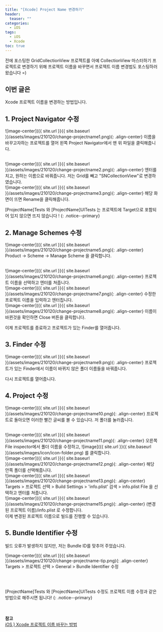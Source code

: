 ```yaml
---
title: "[Xcode] Project Name 변경하기"
header:
  teaser: ""
categories:
  - iOS
tags:
  - iOS
  - Xcode
toc: true
---
```


전에 포스팅한 GridCollectionView 프로젝트를 아예 CollectionView 마스터하기 프로젝트로 변경하기 위해 프로젝트 이름을 바꾸면서 프로젝트 이름 변경법도 포스팅하러 왔습니다 =)

## 이번 글은
Xcode 프로젝트 이름을 변경하는 방법입니다.


## 1. Project Navigator 수정

![image-center]({{ site.url }}{{ site.baseurl }}/assets/images/210120/change-projectname1.png){: .align-center}
이름을 바꾸고자하는 프로젝트를 열어 왼쪽 Project Navigator에서 맨 위 파일을 클릭해줍니다.

<br>
![image-center]({{ site.url }}{{ site.baseurl }}/assets/images/210120/change-projectname2.png){: .align-center}
엔터를 치고, 원하는 이름으로 바꿔줍니다.
저는 Grid를 빼고 "SNCollectionView"로 변경하였습니다.

<br>
![image-center]({{ site.url }}{{ site.baseurl }}/assets/images/210120/change-projectname3.png){: .align-center}
해당 화면이 뜨면 Rename을 클릭해줍니다.

[ProjectName]Tests 와 [ProjectName]UITests 는 프로젝트에 Target으로 포함되어 있지 않으면 뜨지 않습니다 !
{: .notice--primary}


## 2. Manage Schemes 수정

![image-center]({{ site.url }}{{ site.baseurl }}/assets/images/210120/change-projectname5.png){: .align-center}
Product -> Scheme -> Manage Scheme 을 클릭합니다.

<br>
![image-center]({{ site.url }}{{ site.baseurl }}/assets/images/210120/change-projectname6.png){: .align-center}
프로젝트 이름을 선택하고 엔터를 쳐줍니다.

<br>
![image-center]({{ site.url }}{{ site.baseurl }}/assets/images/210120/change-projectname7.png){: .align-center}
수정한 프로젝트 이름을 입력하고 엔터칩니다.

<br>
![image-center]({{ site.url }}{{ site.baseurl }}/assets/images/210120/change-projectname8.png){: .align-center}
이름이 바뀐것을 확인하면 Close 버튼을 클릭합니다.

이제 프로젝트를 종료하고 프로젝트가 있는 Finder를 열어줍니다.

## 3. Finder 수정

![image-center]({{ site.url }}{{ site.baseurl }}/assets/images/210120/change-projectname9.png){: .align-center}
프로젝트가 있는 Finder에서 이름이 바뀌지 않은 폴더 이름들을 바꿔줍니다.

다시 프로젝트를 열어줍니다.


## 4. Project 수정

![image-center]({{ site.url }}{{ site.baseurl }}/assets/images/210120/change-projectname10.png){: .align-center}
프로젝트로 돌아오면 이러한 빨간 글씨를 볼 수 있습니다.
저 폴더를 눌러줍니다.

<br>
![image-center]({{ site.url }}{{ site.baseurl }}/assets/images/210120/change-projectname11.png){: .align-center}
오른쪽 File inspector에서 폴더 이름을 수정하고, ![image]({{ site.url }}{{ site.baseurl }}/assets/images/icon/icon-folder.png) 를 클릭합니다.

<br>
![image-center]({{ site.url }}{{ site.baseurl }}/assets/images/210120/change-projectname12.png){: .align-center}
해당 안쪽 폴더를 선택해줍니다.

<br>
![image-center]({{ site.url }}{{ site.baseurl }}/assets/images/210120/change-projectname13.png){: .align-center}
Targets > 프로젝트 선택 > Build Settings > 'info.plist' 검색 > info.plist File 을 선택하고 엔터를 쳐줍니다.

<br>
![image-center]({{ site.url }}{{ site.baseurl }}/assets/images/210120/change-projectname15.png){: .align-center}
(변경된 프로젝트 이름)/info.plist 로 수정합니다.

<br>
이제 변경된 프로젝트 이름으로 빌드를 진행할 수 있습니다. 

## 5. Bundle Identifier 수정

빌드 오류가 발생하지 않지만, 저는 Bundle ID를 맞추어 주었습니다.

![image-center]({{ site.url }}{{ site.baseurl }}/assets/images/210120/change-projectname-tip.png){: .align-center}
Targets > 프로젝트 선택 > General > Bundle Identifier 수정

<br><br>

[ProjectName]Tests 와 [ProjectName]UITests 수정도 프로젝트 이름 수정과 같은 방법으로 해주시면 됩니다!
{: .notice--primary}

<br><br>
**참고**<br>
[iOS ) Xcode 프로젝트 이름 바꾸는 방법](https://zeddios.tistory.com/286)
